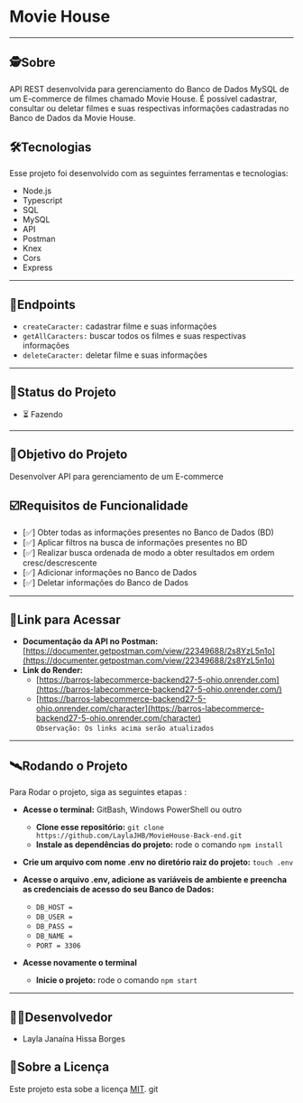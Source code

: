 # Movie House

####

---

## 🕵Sobre

API REST desenvolvida para gerenciamento do Banco de Dados MySQL de um E-commerce de filmes chamado Movie House. É possível cadastrar, consultar ou deletar filmes e suas respectivas informações cadastradas no Banco de Dados da Movie House.

## 🛠Tecnologias

Esse projeto foi desenvolvido com as seguintes ferramentas e tecnologias:

* Node.js
* Typescript
* SQL
* MySQL
* API
* Postman
* Knex
* Cors
* Express

---



## 🧵Endpoints

* `createCaracter:` cadastrar filme e suas informações
* `getAllCaracters:` buscar todos os filmes e suas respectivas informações
* `deleteCaracter:` deletar filme e suas informações

---

## 🧭Status do Projeto

* ⏳ Fazendo

---

## 🎯Objetivo do Projeto

Desenvolver API para gerenciamento de um E-commerce

## ☑️Requisitos de Funcionalidade

- [✅] Obter todas as informações presentes no Banco de Dados (BD)
- [✅] Aplicar filtros na busca de informações presentes no BD
- [✅] Realizar busca ordenada de modo a obter resultados em ordem cresc/descrescente
- [✅] Adicionar informações no Banco de Dados
- [✅] Deletar informações do Banco de Dados

---

## 🔗Link para Acessar

* **Documentação da API no Postman:** [https://documenter.getpostman.com/view/22349688/2s8YzL5n1o](https://documenter.getpostman.com/view/22349688/2s8YzL5n1o)
* **Link do Render:**
  * [https://barros-labecommerce-backend27-5-ohio.onrender.com](https://barros-labecommerce-backend27-5-ohio.onrender.com/)
  * [https://barros-labecommerce-backend27-5-ohio.onrender.com/character](https://barros-labecommerce-backend27-5-ohio.onrender.com/character)
    <br>
`Observação: Os links acima serão atualizados`
---

## 🛰Rodando o Projeto

Para Rodar o projeto, siga as seguintes etapas :

* **Acesse o terminal:** GitBash, Windows PowerShell ou outro
  * **Clone esse repositório:** `git clone https://github.com/LaylaJHB/MovieHouse-Back-end.git`
  * **Instale as dependências do projeto:** rode o comando `npm install`
* **Crie um arquivo com nome .env no diretório raiz do projeto:** `touch .env`

* **Acesse o arquivo .env, adicione as variáveis de ambiente e preencha as credenciais de acesso do seu Banco de Dados:**
  * `DB_HOST = ` 
  * `DB_USER = `
  * `DB_PASS = `
  * `DB_NAME = `
  * `PORT = 3306`
* **Acesse novamente o terminal**
  * **Inicie o projeto:** rode o comando `npm start`

---
## 🧑‍🚀Desenvolvedor

* Layla Janaína Hissa Borges

## 📝Sobre a Licença

Este projeto esta sobe a licença [MIT](https://github.com/future4code/Barros-labEcommerce-backend27/blob/main/LICENSE). git
